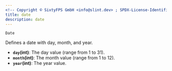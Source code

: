 ```yaml
---
<!-- Copyright © SixtyFPS GmbH <info@slint.dev> ; SPDX-License-Identifier: MIT -->
title: date
description: date
---
```


`Date`

Defines a date with day, month, and year.

-   **`day`(int)**: The day value (range from 1 to 31).
-   **`month`(int)**: The month value (range from 1 to 12).
-   **`year`(int)**: The year value.